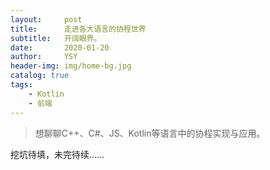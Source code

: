 ```yaml
---
layout:     post
title:      走进各大语言的协程世界
subtitle:   开阔眼界。
date:       2020-01-20
author:     YSY
header-img: img/home-bg.jpg
catalog: true
tags:
    - Kotlin
    - 前端
---
```


> 想聊聊C++、C#、JS、Kotlin等语言中的协程实现与应用。

挖坑待填，未完待续……
